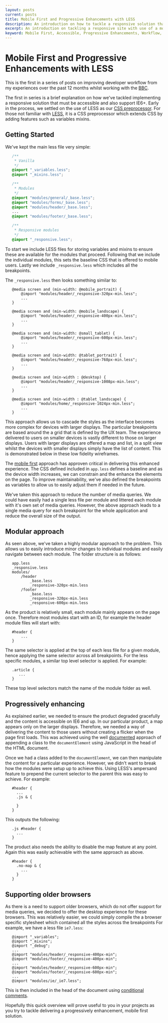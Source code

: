 ```yaml
---
layout: posts
current: posts
title: Mobile First and Progressive Enhancements with LESS
description: An introduction on how to tackle a responsive solution that uses the mobile first approach, deliverying a highly accessible solution.
excerpt: An introduction on tackling a responsive site with use of a mobile first approach whilst delivering a highly accessible solution.
keyword: Mobile First, Accessible, Progressive Enhancements, Workflow, LESS
---
```


# Mobile First and Progressive Enhancements with LESS

This is the first in a series of posts on improving developer workflow from my experiences over the past 12 months whilst working with the [BBC](http://www.bbc.co.uk).

The first in series is a brief explanation on how we've tackled implementing a responsive solution that must be accessible and also support IE6+.  Early in the process, we settled on the use of LESS as our [CSS preprocessor](http://coding.smashingmagazine.com/2010/12/06/using-the-less-css-preprocessor-for-smarter-style-sheets/).  For those not familiar with [LESS](http://lesscss.org/), it is a CSS preprocessor which extends CSS by adding features such as variables mixins.

## Getting Started

We've kept the main less file very simple:

```css
   /**
    * Vanilla
    */
   @import "_variables.less";
   @import "_mixins.less";

   /**
    * Modules
    */
   @import "modules/general/_base.less";
   @import "modules/forms/_base.less";
   @import "modules/header/_base.less";
   ...
   @import "modules/footer/_base.less";

   /**
    * Responsive modules
    */
   @import "_responsive.less";

```

To start we include LESS files for storing variables and mixins to ensure these are available for the modules that proceed.  Following that we include the individual modules, this sets the baseline CSS that is offered to mobile users.  Lastly we include `_responsive.less` which includes all the breakpoints.

The `_responsive.less` then looks something similar to:

```
   @media screen and (min-width: @mobile_portrait) {
       @import "modules/header/_responsive-320px-min.less";
       ...
   }

   @media screen and (min-width: @mobile_landscape) {
       @import "modules/header/_responsive-400px-min.less";
       ...
   }

   @media screen and (min-width: @small_tablet) {
       @import "modules/header/_responsive-600px-min.less";
       ...
   }

   @media screen and (min-width: @tablet_portrait) {
       @import "modules/header/_responsive-768px-min.less";
       ...
   }

   @media screen and (min-width : @desktop) {
       @import "modules/header/_responsive-1008px-min.less";
       ...
   }

   @media screen and (min-width : @tablet_landscape) {
       @import "modules/home/_responsive-1024px-min.less";
       ...
   }

```

This approach allows us to cascade the styles as the interface becomes more complex for devices with larger displays.  The particular breakpoints are based around the a grid that is defined by the UX team.  The experience delivered to users on smaller devices is vastly different to those on larger displays.  Users with larger displays are offered a map and list, in a split view whilst the devices with smaller displays simply have the list of content.  This is demonstrated below in these low fidelity wireframes.

The [mobile first](http://www.lukew.com/resources/mobile_first.asp) approach has approven critical in delivering this enhanced experience.  The CSS defined included in `app.less` defines a baseline and as the device width increases, we can constrain and the enhance the elements on the page.  To improve maintainability, we've also defined the breakpoints as variables to allow us to easily adjust them if needed in the future.

We've taken this approach to reduce the number of media queries.  We could have easily had a single less file per module and littered each module with it's own set of media queries.  However, the above approach leads to a single media query for each breakpoint for the whole application and reduce the overall size of the output.

## Modular approach

As seen above, we've taken a highly modular approach to the problem.  This allows us to easily introduce minor changes to individual modules and easily navigate between each module.  The folder structure is as follows:

```
   app.less
   _responsive.less
   modules/
       /header
           _base.less
           _responsive-320px-min.less
       /footer
           _base.less
           _responsive-320px-min.less
           _responsive-600px-min.less

```

As the product is relatively small, each module mainly appears on the page once.  Therefore most modules start with an ID, for example the header module files will start with:

```
   #header {
       ...
   }

```

The same selector is applied at the top of each less file for a given module, hence applying the same selector across all breakpoints.  For the less specific modules, a similar top level selector is applied.  For example:

```
   .article {
      ...
   }

```

These top level selectors match the name of the module folder as well.

## Progressively enhancing

As explained earlier, we needed to ensure the product degraded gracefully and the content is accessible on IE6 and up.  In our particular product, a map appears only on the larger displays.  Therefore, we needed a way of delivering the content to those users without creating a flicker when the page first loads.  This was achieved using the well [documented](http://www.paulirish.com/2009/avoiding-the-fouc-v3/) approach of appending a class to the `documentElement` using JavaScript in the head of the HTML document.

Once we had a class added to the `documentElement`, we can then manipulate the content for a particular experience.  However, we didn't want to break how the modules were setup up to achieve this.  Using LESS's ampersand feature to prepend the current selector to the parent this was easy to achieve.  For example:

```
   #header {
     ...
     .js & {

     }
   }

```

This outputs the following:

```
   .js #header {
     ...
   }

```

The product also needs the ability to disable the map feature at any point.  Again this was easily achievable with the same approach as above.

```
   #header {
     .no-map & {
       ...
     }
   }

```

## Supporting older browsers

As there is a need to support older browsers, which do not offer support for media queries, we decided to offer the desktop experience for these browsers. This was relatively easier, we could simply compile the a browser specific stylesheet which contained all the styles across the breakpoints  For example, we have a less file `ie7.less`:

```
   @import "_variables";
   @import "_mixins";
   @import "_debug";
   ...
   @import "modules/header/_responsive-400px-min";
   @import "modules/footer/_responsive-400px-min";
   ...
   @import "modules/header/_responsive-600px-min";
   @import "modules/footer/_responsive-600px-min";
   ...
   @import "modules/ie/_ie7.less";

```

This is then included in the head of the document using [conditional comments](http://www.quirksmode.org/css/condcom.html).

Hopefully this quick overview will prove useful to you in your projects as you try to tackle delivering a progressively enhancement, mobile first solution.



